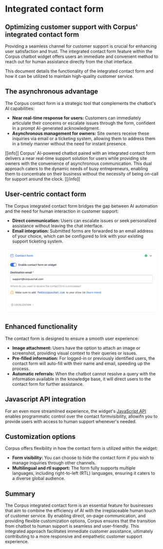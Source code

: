 # Integrated contact form
## Optimizing customer support with Corpus' integrated contact form

Providing a seamless channel for customer support is crucial for enhancing user satisfaction and trust. The integrated contact form feature within the Corpus chatbot widget offers users an immediate and convenient method to reach out for human assistance directly from the chat interface.

This document details the functionality of the integrated contact form and how it can be utilized to maintain high-quality customer service.

## The asynchronous advantage

The Corpus contact form is a strategic tool that complements the chatbot's AI capabilities:

- **Near real-time response for users:** Customers can immediately articulate their concerns or escalate issues through the form, confident in a prompt AI-generated acknowledgment.
- **Asynchronous management for owners:** Site owners receive these inquiries via email or a ticketing system, allowing them to address them in a timely manner without the need for instant presence.

[[info]]
Corpus’ AI-powered chatbot paired with an integrated contact form delivers a near real-time support solution for users while providing site owners with the convenience of asynchronous communication. This dual approach caters to the dynamic needs of busy entrepreneurs, enabling them to concentrate on their business without the necessity of being on-call for support around the clock.
[[/info]]

## User-centric contact form

The Corpus integrated contact form bridges the gap between AI automation and the need for human interaction in customer support:

- **Direct communication:** Users can escalate issues or seek personalized assistance without leaving the chat interface.
- **Email integration:** Submitted forms are forwarded to an email address of your choice, which can be configured to link with your existing support ticketing system.

![Corpus Chat: contact form](../media/widget-contact.webp)

## Enhanced functionality

The contact form is designed to ensure a smooth user experience:

- **Image attachment:** Users have the option to attach an image or screenshot, providing visual context to their queries or issues.
- **Pre-filled information:** For logged-in or previously identified users, the contact form will auto-fill with their name and email, speeding up the process.
- **Automatic referrals:** When the chatbot cannot resolve a query with the information available in the knowledge base, it will direct users to the contact form for further assistance.

## Javascript API integration

For an even more streamlined experience, the widget's [JavaScript API](/widget/api.md) enables programmatic control over the contact formvisibility, allowifn you to provide users with access to human support whenever's needed.

## Customization options

Corpus offers flexibility in how the contact form is utilized within the widget:

- **Form visibility:** You can choose to hide the contact form if you wish to manage inquiries through other channels.
- **Multilingual and rtl support:** The form fully supports multiple languages, including right-to-left (RTL) languages, ensuring it caters to a diverse global audience.

## Summary

The Corpus integrated contact form is an essential feature for businesses that aim to combine the efficiency of AI with the irreplaceable human touch of customer service. By enabling direct, on-page communication, and providing flexible customization options, Corpus ensures that the transition from chatbot to human support is seamless and user-friendly. This integrated approach facilitates immediate customer assistance, ultimately contributing to a more responsive and empathetic customer support experience.
